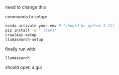 need to change this

commands to setup:

```bash
conda activate your-env # (should be python 3.11)
pip install -e ".[dev]"
crawl4ai-setup
llamasearch-setup
```

finally run with

```bash
llamasearch
```

should open a gui